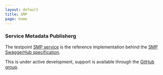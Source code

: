 ```yaml
---
layout: default
title: SMP
page: home
---
```

### Service Metadata Publisherg

The testpoint [SMP service](https://smp.testpoint.io/) is the reference implementation behind the [SMP SwaggerHub specification](https://swaggerhub.com/api/ausdigital/metadata-publisher/1.0).

This is under active development, support is available through the [GitHub group](https://github.com/ausdigital/metadata-publisher/issues).
